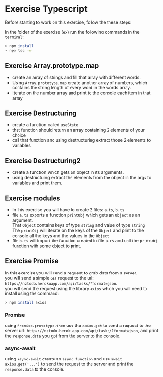 # Exercise Typescript

Before starting to work on this exercise, follow the these steps:

In the folder of the exercise (`ex`) run the following commands in the `terminal`:

```bash
> npm install
> npx tsc -w
```

## Exercise Array.prototype.map

- create an array of strings and fill that array with different words.
- Using `Array.prototype.map` create another array of numbers, which contains the string length of every word in the words array.
- Iterate on the number array and print to the console each item in that array

## Exercise Destructuring

- create a function called `useState`
- that function should return an array containing 2 elements of your choice
- call that function and using destructuring extract those 2 elements to variables

## Exercise Destructuring2

- create a function which gets an object in its arguments.  
- using destructuing extract the elements from the object in the args to variables and print them.

## Exercise modules

- In this exercise you will have to create 2 files: `a.ts`, `b.ts`
- file `a.ts` exports a function `printObj` which gets an `Object` as an argument.  
That `Object` contains keys of type `string` and value of type `string`  
The `printObj` will iterate on the keys of the `Object` and print to the console all the keys and the values in the `Object`
- file `b.ts` will import the function created in file `a.ts` and call the `printObj` function with some object to print.

## Exercise Promise

In this exercise you will send a request to grab data from a server.  
you will send a simple `GET` request to the url: `https://nztodo.herokuapp.com/api/tasks/?format=json`.  
you will send the request using the library `axios` which you will need to install using the command:

```bash
> npm install axios
```

### Promise

using `Promise.prototype.then` use the `axios.get` to send a request to the server url: `https://nztodo.herokuapp.com/api/tasks/?format=json`, and print the `response.data` you got from the server to the console.

### async-await

using `async-await` create an `async function` and use `await axios.get('...')` to send the request to the server and print the `response.data` to the console.

